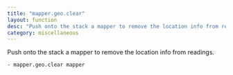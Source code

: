 ```yaml
---
title: "mapper.geo.clear"
layout: function
desc: "Push onto the stack a mapper to remove the location info from readings."
category: miscellaneous
---
```


Push onto the stack a mapper to remove the location info from readings.

```
- mapper.geo.clear mapper
```